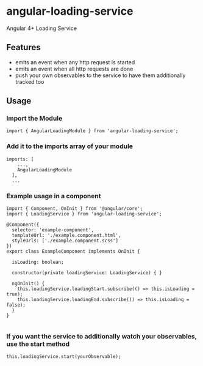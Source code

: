 # angular-loading-service
Angular 4+ Loading Service

## Features

- emits an event when any http request is started
- emits an event when all http requests are done
- push your own observables to the service to have them additionally tracked too

## Usage

### Import the Module

```import { AngularLoadingModule } from 'angular-loading-service';```

### Add it to the imports array of your module

```
imports: [
    ...,
    AngularLoadingModule
  ],
  ...
```

### Example usage in a component

```
import { Component, OnInit } from '@angular/core';
import { LoadingService } from 'angular-loading-service';

@Component({
  selector: 'example-component',
  templateUrl: './example.component.html',
  styleUrls: ['./example.component.scss']
})
export class ExampleComponent implements OnInit {

  isLoading: boolean;

  constructor(private loadingService: LoadingService) { }

  ngOnInit() {
    this.loadingService.loadingStart.subscribe(() => this.isLoading = true);
    this.loadingService.loadingEnd.subscribe(() => this.isLoading = false);
  }
}


```

### If you want the service to additionally watch your observables, use the start method

```
this.loadingService.start(yourObservable);
```